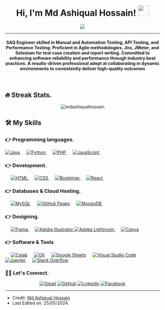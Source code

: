 <h1 align="center">Hi, I'm Md Ashiqual Hossain! <img src="https://media.giphy.com/media/hvRJCLFzcasrR4ia7z/giphy.gif" width="35"></h1>
<p align="center">
  <a href="https://github.com/DenverCoder1/readme-typing-svg"><img src="https://readme-typing-svg.herokuapp.com?lines=Computer+Science+Graduate;Tech+Enthusiast;Software+QA+Engineer;%20AI%20|%20ML%20Enthusiast;Never%20Stop%20Learning&center=true&width=500&height=50"></a>
</p>
<hr/>
<h4 align="center">SAQ Engineer skilled in Manual and Automation Testing, API Testing, and Performance Testing. Proficient in Agile methodologies, Jira, JMeter, and Selenium for test case creation and report writing. Committed to enhancing software reliability and performance through industry best practices. A results-driven professional adept at collaborating in dynamic environments to consistently deliver high-quality outcomes </h4>
<br>
<!-- <p align="center"> <img src="https://komarev.com/ghpvc/?username=md_ashiqual_hossain&label=Profile%20views&color=0e75b6&style=plastic" alt="md_ashiqual_hossain" /> </p> -->

## 🔥 Streak Stats.

<p align="center"><img src="https://github-readme-streak-stats.herokuapp.com/?user=mdashiqualhossain&theme=radical" alt="mdashiqualhossain"  /></p>

## 🛠️ My Skills

### 👉 Programming languages.


<p align="left"> 
  
  
  <a href="https://www.java.com" target="_blank"> 
    <img alt="Java" src="https://img.shields.io/badge/Java-%23007396.svg?logo=java&logoColor=white">
  </a>
  &emsp;
   <a href="https://www.python.org" target="_blank">
    <img alt="Python" src="https://img.shields.io/badge/Python%20-%2314354C.svg?logo=python&logoColor=white">
  </a>
  &emsp;
  <a href="https://www.php.net/">
    <img alt="PHP" src="https://img.shields.io/badge/PHP-%23777BB4.svg?logo=php&logoColor=white"/>
  </a>
  &emsp;
  <a href="https://developer.mozilla.org/en-US/docs/Web/JavaScript" target="_blank"> 
     <img alt="JavaScript" src="https://img.shields.io/badge/JavaScript%20-%23F7DF1E.svg?logo=javascript&logoColor=black">
   </a>
  &emsp;
  
  </a>
</p>



### 👉 Development.
<p align="left"> 
  &emsp; 
  <a href="https://www.w3.org/html/" target="_blank"> 
   <img alt="HTML" src="https://img.shields.io/badge/HTML5%20-%23E34F26.svg?logo=html5&logoColor=white">
  </a>   
  &emsp;
  <a href="https://www.w3schools.com/css/" target="_blank">
    <img alt="CSS" src="https://img.shields.io/badge/CSS%20-%231572B6.svg?logo=css3&logoColor=white">
  </a> 
   &emsp;
  <a href="https://getbootstrap.com" target="_blank"> 
    <img alt="Bootstrap" src="https://img.shields.io/badge/Bootstrap-%23563D7C.svg?style=flat&logo=bootstrap&logoColor=white"/>
  </a>
   &emsp;
  <a href="https://react.dev/" target="_blank"> 
    <img alt="React" src="https://img.shields.io/badge/-ReactJs-61DAFB?style=flat&logo=react&logoColor=white"/>
  </a>
   &emsp;
 
</p>

### 👉 Databases & Cloud Hosting.
<p align="left">
  &emsp;
    <a href="https://www.mysql.com/"><img alt="MySQL" src="https://img.shields.io/badge/MySQL-%2300f.svg?style=flat&llogo=mysql&logoColor=white"></a>
  &emsp;
    <a href="https://www.github.com"><img alt="GitHub Pages" src="https://img.shields.io/badge/GitHub%20Pages-%23327FC7.svg?style=flat&llogo=github&logoColor=white"></a>
  &emsp;
  <a href="https://www.mongodb.com/" target="_blank"> 
    <img alt="MongoDB" src="https://img.shields.io/badge/MongoDB-4EA94B?style=flat&logo=mongodb&logoColor=white"/>
  </a>
  &emsp;


<!--     <a href="https://firebase.google.com/"><img alt="Firebase" src ="https://img.shields.io/badge/Firebase-%23316192.svg?logo=firebase&logoColor=white"></a>
 --> 
</p>

### 👉 Designing.

<p align="left">
  &emsp;
  <a href="https://www.figma.com/" target="_blank"> 
    <img alt="Figma" src="https://img.shields.io/badge/Figma-F24E1E?style=flat&logo=figma&logoColor=white"/>
  </a>
  &emsp;
  
 <a href="https://www.adobe.com/in/products/illustrator.html" target="_blank"> 
    <img alt="Adobe Illustrator" src="https://img.shields.io/badge/Adobe Illustrator-%23FF9A00.svg?style=flat&logo=adobeillustrator&logoColor=white"/>
  </a> 
  <!--
  &emsp;
  <a href="https://www.adobe.com/in/products/indesign.html" target="_blank"> 
    <img alt="Adobe Indesign" src="https://img.shields.io/badge/Adobe Indesign-%e749a0.svg?style=flat&logo=adobeindesign&logoColor=white"/> 
  </a> 
    &emsp;

     &emsp;
  <a href="https://www.adobe.com/in/products/premiere.html" target="_blank"> 
   <img alt="Adobe Premiere Pro" src="https://img.shields.io/badge/Adobe Premiere Pro-%2300f.svg?style=flat&logo=adobepremierepro&logoColor=white"/>
  </a>
    -->
    
  <a href="https://www.adobe.com/in/products/photoshop-lightroom.html" target="_blank"> 
    <img alt="Adobe Lightroom" src="https://img.shields.io/badge/Adobe Lightroom-%2300f.svg?style=flat&logo=adobelightroom&logoColor=white"/>
  </a>
  &emsp; 
  <a href="#">
  	<img alt="Canva" src="https://img.shields.io/badge/Canva-%2300C4CC.svg?style=flat&logo=Canva&logoColor=white"/>
  </a>
 </p>
 
  ### 👉 Software & Tools
 
<p>
<!--   &emsp;
    <a href="#"><img alt="Adobe" src="https://img.shields.io/badge/Adobe%20-%23FF0000.svg?logo=adobe&logoColor=white"></a> -->
  &emsp;
    <a href="#"><img alt="Colab" src="https://img.shields.io/badge/Colab-00b56a.svg?logo=google-colab&logoColor=white"></a>
<!--   &emsp;
    <a href="#"><img alt="Codepen" src="https://img.shields.io/badge/Codepen-000000.svg?logo=codepen&logoColor=white"></a> -->
  &emsp;
    <a href="#"><img alt="Git" src="https://img.shields.io/badge/Git%20-%23F05033.svg?logo=git&logoColor=white"></a>
  &emsp;
<!--     <a href="#"><img alt="Linux" src="https://img.shields.io/badge/Linux-FCC624?style=flat&logo=linux&logoColor=black"></a>
  &emsp; -->
     <a href="#"><img alt="Google Sheets" src="https://img.shields.io/badge/Google%20Sheets%20-%2334A853.svg?logo=google%20sheets&logoColor=white"></a>
  &emsp; 
    <a href="#"><img alt="Visual Studio Code" src="https://img.shields.io/badge/Visual%20Studio%20Code-0078d7.svg?logo=visual-studio-code&logoColor=white"></a>
  &emsp;
    <a href="#"><img alt="Jupyter" src="https://img.shields.io/badge/Jupyter%20-%23F37626.svg?logo=Jupyter&logoColor=white"></a>
  &emsp;
    <a href="#"><img alt="Stack Overflow" src="https://img.shields.io/badge/-Stack%20Overflow-FE7A16?logo=stack-overflow&logoColor=white"></a>
  &emsp;


  
</p>



### 🙋‍♀️ Let's Connect.

<p align="center">
     <!--    <a href="https://sadia-ahmmed.github.io/portfolio/"><img src="https://img.icons8.com/bubbles/50/000000/web.png" alt="Website"/></a> -->
	<a href="mailto:arfinakash394@gmail.com"><img src="https://img.icons8.com/bubbles/50/000000/gmail.png" alt="Gmail"/></a>
	<a href="https://github.com/mdashiqualhossain"><img src="https://img.icons8.com/bubbles/50/000000/github.png" alt="GitHub"/></a>
	<a href="https://www.linkedin.com/in/mdashiqualhossain/"><img src="https://img.icons8.com/bubbles/50/000000/linkedin.png" alt="LinkedIn"/></a>
	<a href="https://www.facebook.com/arfin.akash394/"><img src="https://img.icons8.com/bubbles/50/000000/facebook-new.png" alt="Facebook"/></a>
<!-- 	<a href="https://instagram.com/candyyyy__18"><img src="https://img.icons8.com/bubbles/50/000000/instagram.png" alt="Instagram"/></a> -->
<!--  <a href="https://www.kaggle.com/sadiaahmmed1709"><img src="https://img.icons8.com/bubbles/50/000000/kaggle.png" alt="Kaggle"/></a> -->
<!--    <a href="https://instagram.com/candyyyy__18"><img src="https://img.icons8.com/bubbles/50/000000/arxiv.png" alt="Kaggle"/></a> -->
<!-- 	<a href="https://www.youtube.com/channel/UC7V1Gm8V0kRLp_EHB8aDj2A"><img src="https://img.icons8.com/bubbles/50/000000/youtube.png" alt="Youtube"/></a> -->
	
</p>

<hr/>

* Credit: [Md Ashiqual Hossain](https://github.com/Candida18)
* Last Edited on: 25/05/2024.




